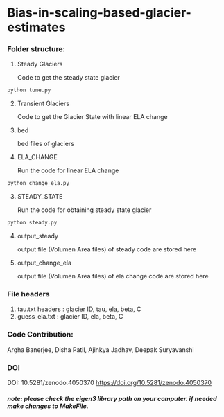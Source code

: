 # Bias-in-scaling-based-glacier-estimates

### Folder structure:
1. Steady Glaciers

   Code to get the steady state glacier
   
```python
python tune.py
```
2. Transient Glaciers

   Code to get the Glacier State with linear ELA change

  1. bed

     bed files of glaciers

  2. ELA_CHANGE

     Run the code for linear ELA change

```python
python change_ela.py
```
  3. STEADY_STATE

     Run the code for obtaining steady state glacier

```python
python steady.py
```
  4. output_steady

     output file (Volumen Area files) of steady code are stored here

  5. output_change_ela

     output file (Volumen Area files) of ela change code are stored here

### File headers
1. tau.txt headers : glacier ID, tau, ela, beta, C
2. guess_ela.txt : glacier ID, ela, beta, C


### Code Contribution:
Argha Banerjee, Disha Patil, Ajinkya Jadhav, Deepak Suryavanshi


### DOI 
DOI: 10.5281/zenodo.4050370
https://doi.org/10.5281/zenodo.4050370

##### note: please check the eigen3 library path on your computer. if needed make changes to MakeFile.


